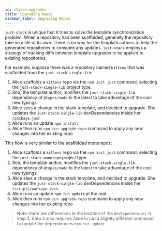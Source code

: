 ```yaml
---
id: stacks-upgrades
title: Upgrading Repos
sidebar_label: Upgrading Repos
---
```


`just-stack` is unique that it tries to solve the template synchronization problem. When a repository had been scaffolded, generally the repository take on a life of its own. There is no way for the template authors to help the generated repositories to consume any updates. `just-stack` employs a strategy of tracking diffs between template upgrades to be applied to existing repositories.

For example, suppose there was a repository named `kittens` that was scaffolded from the `just-stack-single-lib`:

1. Alice scaffolds a `kittens` repo via the `npm init just` command, selecting the `just-stack-single-lib` project type
2. Bob, the template author, modifies the `just-stack-single-lib` dependency of `@types/node` to the latest to take advantage of the cool new typings
3. Alice sees a change in the stack template, and decided to upgrade. She updates the `just-stack-single-lib` devDependencies inside her `/package.json`
4. Alice runs an update `npm install`
5. Alice then runs `npm run upgrade-repo` command to apply any new changes into her existing repo

This flow is very similar to the scaffolded monorepos:

1. Alice scaffolds a `kittens` repo via the `npm init just` command, selecting the `just-stack-monorepo` project type
2. Bob, the template author, modifies the `just-stack-single-lib` dependency of `@types/node` to the latest to take advantage of the cool new typings
3. Alice sees a change in the stack template, and decided to upgrade. She updates the `just-stack-single-lib` devDependencies inside her `/scripts/package.json`
4. Alice runs an update `npm run update` at the root
5. Alice then runs `npm run upgrade-repo` command to apply any new changes into her existing repo

> Note: there are differences in the location of the `devDependencies` in step 3. Step 4 also requires Alice to run a slightly different command to update the dependencies `npm run update`
